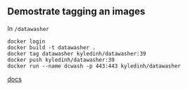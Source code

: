 ## Demostrate tagging an images

In `/datawasher`

```
docker login
docker build -t datawasher .
docker tag datawasher kyledinh/datawasher:39
docker push kyledinh/datawasher:39
docker run --name dcwash -p 443:443 kyledinh/datawasher
```

[docs](https://docs.docker.com/engine/reference/commandline/tag/)
